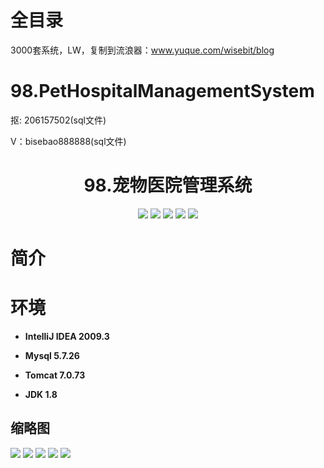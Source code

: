 # 全目录

3000套系统，LW，复制到流浪器：www.yuque.com/wisebit/blog


# 98.PetHospitalManagementSystem

<p>抠: 206157502(sql文件)</p>
<p>V：bisebao888888(sql文件)</p>

<p><h1 align="center">98.宠物医院管理系统</h1></p>


<p align="center">
	<img src="https://img.shields.io/badge/jdk-1.8-orange.svg"/>
    <img src="https://img.shields.io/badge/spring-5.x-lightgrey.svg"/>
    <img src="https://img.shields.io/badge/springmvc-3.x-blue.svg"/>
    <img src="https://img.shields.io/badge/mybatis-3.x-yellow.svg"/>
    <img src="https://img.shields.io/badge/springboot-3.x-yellow.svg"/>
</p>

# 简介



# 环境

- <b>IntelliJ IDEA 2009.3</b>

- <b>Mysql 5.7.26</b>

- <b>Tomcat 7.0.73</b>

- <b>JDK 1.8</b>




## 缩略图

![](https://bitwise.oss-cn-heyuan.aliyuncs.com/2024/9/10/2cad1368-0f58-4415-bc29-b1ef31e18df7.png)
![](https://bitwise.oss-cn-heyuan.aliyuncs.com/2024/9/10/2edb7cff-837d-4f48-902e-7849e7336f02.png)
![](https://bitwise.oss-cn-heyuan.aliyuncs.com/2024/9/10/76a0eceb-0182-4a6a-b65f-289206099d90.png)
![](https://bitwise.oss-cn-heyuan.aliyuncs.com/2024/9/10/5e1b5dc1-bf7c-4968-9da4-097ac3538b63.png)
![](https://bitwise.oss-cn-heyuan.aliyuncs.com/2024/9/10/92d18122-a970-45c6-8c2a-8d0878c44b0a.png)

